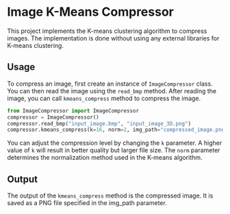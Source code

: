 # Image K-Means Compressor

This project implements the K-means clustering algorithm to compress images. The implementation is done without using any external libraries for K-means clustering.

## Usage
To compress an image, first create an instance of `ImageCompressor` class. You can then read the image using the `read_bmp` method. After reading the image, you can call `kmeans_compress` method to compress the image.
```python
from ImageCompressor import ImageCompressor
compressor = ImageCompressor()
compressor.read_bmp("input_image.bmp", "input_image_3D.png")
compressor.kmeans_compress(k=16, norm=2, img_path="compressed_image.png")
```

You can adjust the compression level by changing the `k` parameter. A higher value of `k` will result in better quality but larger file size. The `norm` parameter determines the normalization method used in the K-means algorithm.

## Output
The output of the `kmeans_compress` method is the compressed image. It is saved as a PNG file specified in the img_path parameter.

